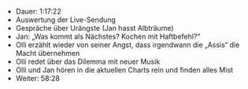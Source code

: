- Dauer: 1:17:22
- Auswertung der Live-Sendung
- Gespräche über Urängste (Jan hasst Albträume)
- Jan: „Was kommt als Nächstes? Kochen mit Haftbefehl?“
- Olli erzählt wieder von seiner Angst, dass irgendwann die „Assis“ die Macht übernehmen
- Olli redet über das Dilemma mit neuer Musik
- Olli und Jan hören in die aktuellen Charts rein und finden alles Mist
- Weiter: 58:28
